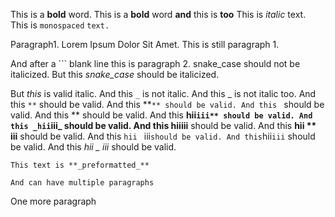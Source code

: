 This is a **bold** word.
This is a **bold** word **and** this is **too**
This is _italic_ text.
This is `monospaced` `text.`

Paragraph1. Lorem Ipsum Dolor Sit Amet.
This is still paragraph 1.

And after a ``` blank line this is paragraph 2.
snake_case should not be italicized.
But this _snake_case_ should be italicized.

But _this_ is valid italic.
And this `_` is not italic.
And this _ is not italic too.
And this `**` should be valid.
And this **`** should be valid.
And this ` should be valid.
And this ** should be valid.
And this **hii`iii** should be valid.
And this _hii`iii_ should be valid.
And this **hii**iii** should be valid.
And this **hii ** iii** should be valid.
And this `hii ` iii` should be valid.
And this `hii`iii` should be valid.
And this _hii _ iii_ should be valid.

```
This text is **_preformatted_**

And can have multiple paragraphs
```

One more paragraph
